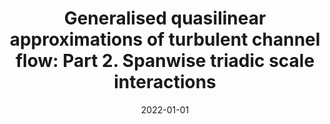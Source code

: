 ---
title: "Generalised quasilinear approximations of turbulent channel flow: Part 2. Spanwise triadic scale interactions"
collection: publications
permalink: /publication/2022-part2
date: 2022-01-01
venue: 'J. Fluid Mech.'
link: 'https://doi.org/10.1017/jfm.2022.499'
citation: 'Hernández, C. G., Yang, Q. and Hwang, Y. 2022. &quot;Generalised quasilinear approximations of turbulent channel flow: Part 2. Spanwise triadic 
scale interactions&quot; <i>J. Fluid Mech.</i> 944, A34. doi:10.1017/jfm.2022.499'
---